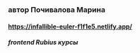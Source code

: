 ### автор Почивалова Марина
#### https://infallible-euler-f1f1e5.netlify.app/

##### frontend Rubius курсы
